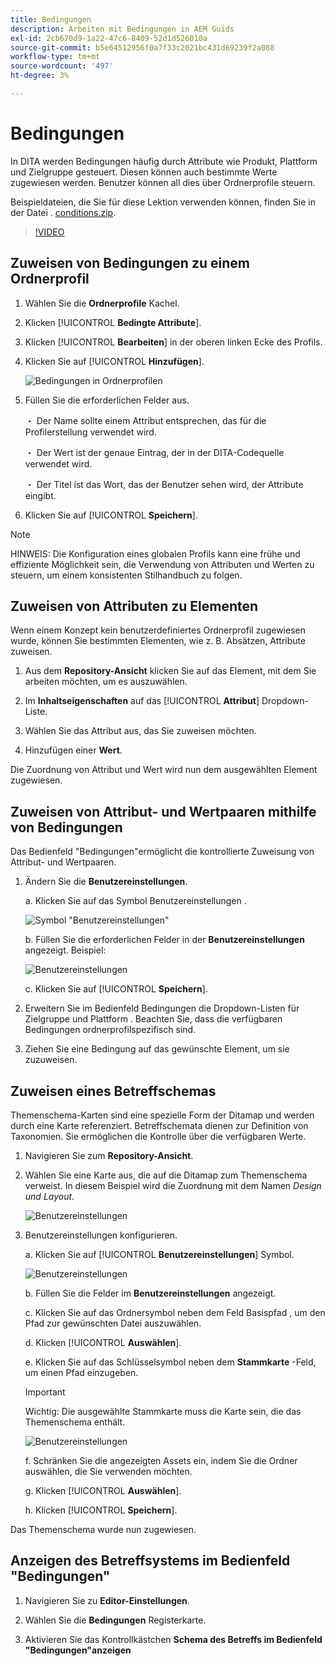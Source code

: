 ```yaml
---
title: Bedingungen
description: Arbeiten mit Bedingungen in AEM Guids
exl-id: 2cb670d9-1a22-47c6-8409-52d1d526010a
source-git-commit: b5e64512956f0a7f33c2021bc431d69239f2a088
workflow-type: tm+mt
source-wordcount: '497'
ht-degree: 3%

---
```


# Bedingungen

In DITA werden Bedingungen häufig durch Attribute wie Produkt, Plattform und Zielgruppe gesteuert. Diesen können auch bestimmte Werte zugewiesen werden. Benutzer können all dies über Ordnerprofile steuern.

Beispieldateien, die Sie für diese Lektion verwenden können, finden Sie in der Datei . [conditions.zip](assets/conditions.zip).

>[!VIDEO](https://video.tv.adobe.com/v/342755)

## Zuweisen von Bedingungen zu einem Ordnerprofil

1. Wählen Sie die **Ordnerprofile** Kachel.

2. Klicken [!UICONTROL **Bedingte Attribute**].

3. Klicken [!UICONTROL **Bearbeiten**] in der oberen linken Ecke des Profils.

4. Klicken Sie auf [!UICONTROL **Hinzufügen**].

   ![Bedingungen in Ordnerprofilen](images/lesson-13/add-name.png)

5. Füllen Sie die erforderlichen Felder aus.

   ・ Der Name sollte einem Attribut entsprechen, das für die Profilerstellung verwendet wird.

   ・ Der Wert ist der genaue Eintrag, der in der DITA-Codequelle verwendet wird.

   ・ Der Titel ist das Wort, das der Benutzer sehen wird, der Attribute eingibt.

6. Klicken Sie auf [!UICONTROL **Speichern**].

>[!NOTE]
>
>HINWEIS: Die Konfiguration eines globalen Profils kann eine frühe und effiziente Möglichkeit sein, die Verwendung von Attributen und Werten zu steuern, um einem konsistenten Stilhandbuch zu folgen.

## Zuweisen von Attributen zu Elementen

Wenn einem Konzept kein benutzerdefiniertes Ordnerprofil zugewiesen wurde, können Sie bestimmten Elementen, wie z. B. Absätzen, Attribute zuweisen.

1. Aus dem **Repository-Ansicht** klicken Sie auf das Element, mit dem Sie arbeiten möchten, um es auszuwählen.

2. Im **Inhaltseigenschaften** auf das [!UICONTROL **Attribut**] Dropdown-Liste.

3. Wählen Sie das Attribut aus, das Sie zuweisen möchten.

4. Hinzufügen einer **Wert**.

Die Zuordnung von Attribut und Wert wird nun dem ausgewählten Element zugewiesen.

## Zuweisen von Attribut- und Wertpaaren mithilfe von Bedingungen

Das Bedienfeld &quot;Bedingungen&quot;ermöglicht die kontrollierte Zuweisung von Attribut- und Wertpaaren.

1. Ändern Sie die **Benutzereinstellungen**.

   a. Klicken Sie auf das Symbol Benutzereinstellungen .

   ![Symbol &quot;Benutzereinstellungen&quot;](images/lesson-13/user-prefs-icon.png)

   b. Füllen Sie die erforderlichen Felder in der **Benutzereinstellungen** angezeigt. Beispiel:

   ![Benutzereinstellungen](images/lesson-13/user-preferences.png)

   c. Klicken Sie auf [!UICONTROL **Speichern**].

2. Erweitern Sie im Bedienfeld Bedingungen die Dropdown-Listen für Zielgruppe und Plattform . Beachten Sie, dass die verfügbaren Bedingungen ordnerprofilspezifisch sind.

3. Ziehen Sie eine Bedingung auf das gewünschte Element, um sie zuzuweisen.

## Zuweisen eines Betreffschemas

Themenschema-Karten sind eine spezielle Form der Ditamap und werden durch eine Karte referenziert. Betreffschemata dienen zur Definition von Taxonomien. Sie ermöglichen die Kontrolle über die verfügbaren Werte.

1. Navigieren Sie zum **Repository-Ansicht**.

2. Wählen Sie eine Karte aus, die auf die Ditamap zum Themenschema verweist. In diesem Beispiel wird die Zuordnung mit dem Namen _Design und Layout_.

   ![Benutzereinstellungen](images/lesson-13/subject-scheme-map.png)

3. Benutzereinstellungen konfigurieren.

   a. Klicken Sie auf [!UICONTROL **Benutzereinstellungen**] Symbol.

   ![Benutzereinstellungen](images/lesson-13/user-prefs-icon-2.png)

   b. Füllen Sie die Felder im **Benutzereinstellungen** angezeigt.

   c. Klicken Sie auf das Ordnersymbol neben dem Feld Basispfad , um den Pfad zur gewünschten Datei auszuwählen.

   d. Klicken [!UICONTROL **Auswählen**].

   e. Klicken Sie auf das Schlüsselsymbol neben dem **Stammkarte** -Feld, um einen Pfad einzugeben.

   >[!IMPORTANT]
   >
   >Wichtig: Die ausgewählte Stammkarte muss die Karte sein, die das Themenschema enthält.


   ![Benutzereinstellungen](images/lesson-13/user-preferences-2.png)

   f. Schränken Sie die angezeigten Assets ein, indem Sie die Ordner auswählen, die Sie verwenden möchten.

   g. Klicken [!UICONTROL **Auswählen**].

   h. Klicken [!UICONTROL **Speichern**].

Das Themenschema wurde nun zugewiesen.

## Anzeigen des Betreffsystems im Bedienfeld &quot;Bedingungen&quot;

1. Navigieren Sie zu **Editor-Einstellungen**.

2. Wählen Sie die **Bedingungen** Registerkarte.

3. Aktivieren Sie das Kontrollkästchen **Schema des Betreffs im Bedienfeld &quot;Bedingungen&quot;anzeigen**
